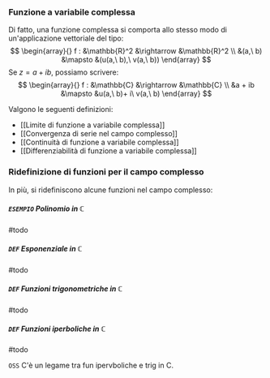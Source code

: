 ### Funzione a variabile complessa
Di fatto, una funzione complessa si comporta allo stesso modo di un'applicazione vettoriale del tipo:
$$
\begin{array}{}
    f : &\mathbb{R}^2 &\rightarrow &\mathbb{R}^2 \\
    &(a,\ b) &\mapsto &(u(a,\ b),\ v(a,\ b))
\end{array}
$$
Se $z = a + ib$, possiamo scrivere:
$$
\begin{array}{}
    f : &\mathbb{C} &\rightarrow &\mathbb{C} \\
    &a + ib &\mapsto &u(a,\ b)+ i\ v(a,\ b)
\end{array}
$$

Valgono le seguenti definizioni:
- [[Limite di funzione a variabile complessa]]
- [[Convergenza di serie nel campo complesso]]
- [[Continuità di funzione a variabile complessa]]
- [[Differenziabilità di funzione a variabile complessa]]

### Ridefinizione di funzioni per il campo complesso
In più, si ridefiniscono alcune funzioni nel campo complesso:
##### `ESEMPIO` Polinomio in $\mathbb{C}$
#todo

##### `DEF` Esponenziale in $\mathbb{C}$
#todo

##### `DEF` Funzioni trigonometriche in $\mathbb{C}$ 
#todo

##### `DEF` Funzioni iperboliche in $\mathbb{C}$ 
#todo 

`OSS` C'è un legame tra fun ipervboliche e trig in C.